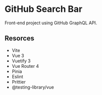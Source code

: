 # GitHub Search Bar

Front-end project using GitHub GraphQL API.

## Resorces

- Vite
- Vue 3
- Vuetify 3
- Vue Router 4
- Pinia
- Eslint
- Prittier
- @testing-library/vue
